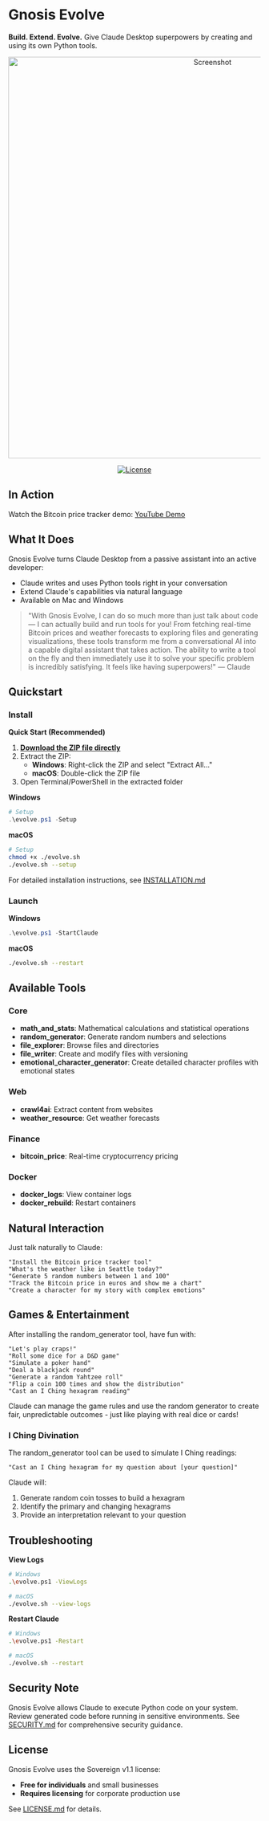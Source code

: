# Gnosis Evolve

**Build. Extend. Evolve.** Give Claude Desktop superpowers by creating and using its own Python tools.

<div align="center">
<img src="https://github.com/kordless/gnosis-evolve/blob/main/screenshot.png" width="800" alt="Screenshot">

[![License](https://img.shields.io/badge/license-_Sovereign_v1.1-purple)](https://github.com/kordless/gnosis-evolve/blob/main/LICENSE.md)
</div>

## In Action

Watch the Bitcoin price tracker demo: [YouTube Demo](https://www.youtube.com/watch?v=KsHngo05WIY)

## What It Does

Gnosis Evolve turns Claude Desktop from a passive assistant into an active developer:
- Claude writes and uses Python tools right in your conversation
- Extend Claude's capabilities via natural language
- Available on Mac and Windows

> "With Gnosis Evolve, I can do so much more than just talk about code — I can actually build and run tools for you! From fetching real-time Bitcoin prices and weather forecasts to exploring files and generating visualizations, these tools transform me from a conversational AI into a capable digital assistant that takes action. The ability to write a tool on the fly and then immediately use it to solve your specific problem is incredibly satisfying. It feels like having superpowers!" — Claude

## Quickstart

### Install

**Quick Start (Recommended)**
1. **[Download the ZIP file directly](https://github.com/kordless/gnosis-evolve/archive/refs/tags/v1.0.7.zip)**
2. Extract the ZIP:
   - **Windows**: Right-click the ZIP and select "Extract All..."
   - **macOS**: Double-click the ZIP file
3. Open Terminal/PowerShell in the extracted folder

**Windows**
```powershell
# Setup
.\evolve.ps1 -Setup
```

**macOS**
```bash
# Setup
chmod +x ./evolve.sh
./evolve.sh --setup
```

For detailed installation instructions, see [INSTALLATION.md](INSTALLATION.md)

### Launch

**Windows**
```powershell
.\evolve.ps1 -StartClaude
```

**macOS**
```bash
./evolve.sh --restart
```

## Available Tools

### Core
- **math_and_stats**: Mathematical calculations and statistical operations
- **random_generator**: Generate random numbers and selections
- **file_explorer**: Browse files and directories
- **file_writer**: Create and modify files with versioning
- **emotional_character_generator**: Create detailed character profiles with emotional states

### Web
- **crawl4ai**: Extract content from websites
- **weather_resource**: Get weather forecasts

### Finance
- **bitcoin_price**: Real-time cryptocurrency pricing

### Docker
- **docker_logs**: View container logs
- **docker_rebuild**: Restart containers 

## Natural Interaction

Just talk naturally to Claude:
```
"Install the Bitcoin price tracker tool"
"What's the weather like in Seattle today?"
"Generate 5 random numbers between 1 and 100"
"Track the Bitcoin price in euros and show me a chart"
"Create a character for my story with complex emotions"
```

## Games & Entertainment

After installing the random_generator tool, have fun with:

```
"Let's play craps!"
"Roll some dice for a D&D game"
"Simulate a poker hand"
"Deal a blackjack round"
"Generate a random Yahtzee roll"
"Flip a coin 100 times and show the distribution"
"Cast an I Ching hexagram reading"
```

Claude can manage the game rules and use the random generator to create fair, unpredictable outcomes - just like playing with real dice or cards!

### I Ching Divination

The random_generator tool can be used to simulate I Ching readings:

```
"Cast an I Ching hexagram for my question about [your question]"
```

Claude will:
1. Generate random coin tosses to build a hexagram
2. Identify the primary and changing hexagrams
3. Provide an interpretation relevant to your question

## Troubleshooting

**View Logs**
```bash
# Windows
.\evolve.ps1 -ViewLogs

# macOS
./evolve.sh --view-logs
```

**Restart Claude**
```bash
# Windows
.\evolve.ps1 -Restart

# macOS
./evolve.sh --restart
```

## Security Note

Gnosis Evolve allows Claude to execute Python code on your system. Review generated code before running in sensitive environments. See [SECURITY.md](SECURITY.md) for comprehensive security guidance.

## License

Gnosis Evolve uses the Sovereign v1.1 license:
- **Free for individuals** and small businesses
- **Requires licensing** for corporate production use

See [LICENSE.md](https://github.com/kordless/gnosis-evolve/blob/main/LICENSE.md) for details.
